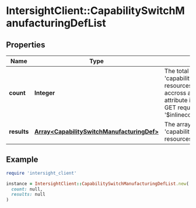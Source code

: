 # IntersightClient::CapabilitySwitchManufacturingDefList

## Properties

| Name | Type | Description | Notes |
| ---- | ---- | ----------- | ----- |
| **count** | **Integer** | The total number of &#39;capability.SwitchManufacturingDef&#39; resources matching the request, accross all pages. The &#39;Count&#39; attribute is included when the HTTP GET request includes the &#39;$inlinecount&#39; parameter. | [optional] |
| **results** | [**Array&lt;CapabilitySwitchManufacturingDef&gt;**](CapabilitySwitchManufacturingDef.md) | The array of &#39;capability.SwitchManufacturingDef&#39; resources matching the request. | [optional] |

## Example

```ruby
require 'intersight_client'

instance = IntersightClient::CapabilitySwitchManufacturingDefList.new(
  count: null,
  results: null
)
```

